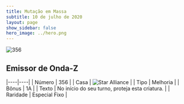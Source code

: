 ```yaml
---
title: Mutação em Massa
subtitle: 10 de julho de 2020
layout: page
show_sidebar: false
hero_image: ../hero.png
---
```


![356](https://cdn.keyforgegame.com/media/card_front/pt/479_356_58JWRV9JVR9W_pt.png)

## Emissor de Onda-Z

|----|----|
| Número | 356 |
| Casa | ![Star Alliance](https://archonarcana.com/images/thumb/7/7d/Star_Alliance.png/22px-Star_Alliance.png "Aliança Estelar") |
| Tipo | Melhoria |
| Bônus | 1A |
| Texto | No início do seu turno, proteja esta criatura. |
| Raridade | Especial Fixo |
